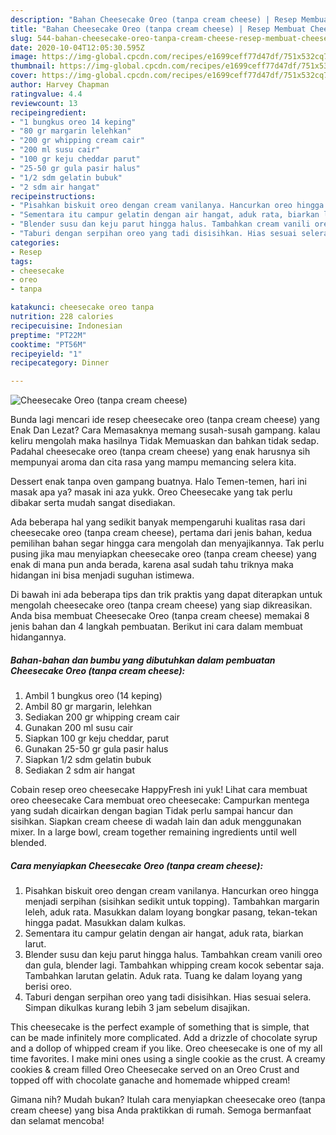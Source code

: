 ```yaml
---
description: "Bahan Cheesecake Oreo (tanpa cream cheese) | Resep Membuat Cheesecake Oreo (tanpa cream cheese) Yang Menggugah Selera"
title: "Bahan Cheesecake Oreo (tanpa cream cheese) | Resep Membuat Cheesecake Oreo (tanpa cream cheese) Yang Menggugah Selera"
slug: 544-bahan-cheesecake-oreo-tanpa-cream-cheese-resep-membuat-cheesecake-oreo-tanpa-cream-cheese-yang-menggugah-selera
date: 2020-10-04T12:05:30.595Z
image: https://img-global.cpcdn.com/recipes/e1699ceff77d47df/751x532cq70/cheesecake-oreo-tanpa-cream-cheese-foto-resep-utama.jpg
thumbnail: https://img-global.cpcdn.com/recipes/e1699ceff77d47df/751x532cq70/cheesecake-oreo-tanpa-cream-cheese-foto-resep-utama.jpg
cover: https://img-global.cpcdn.com/recipes/e1699ceff77d47df/751x532cq70/cheesecake-oreo-tanpa-cream-cheese-foto-resep-utama.jpg
author: Harvey Chapman
ratingvalue: 4.4
reviewcount: 13
recipeingredient:
- "1 bungkus oreo 14 keping"
- "80 gr margarin lelehkan"
- "200 gr whipping cream cair"
- "200 ml susu cair"
- "100 gr keju cheddar parut"
- "25-50 gr gula pasir halus"
- "1/2 sdm gelatin bubuk"
- "2 sdm air hangat"
recipeinstructions:
- "Pisahkan biskuit oreo dengan cream vanilanya. Hancurkan oreo hingga menjadi serpihan (sisihkan sedikit untuk topping). Tambahkan margarin leleh, aduk rata. Masukkan dalam loyang bongkar pasang, tekan-tekan hingga padat. Masukkan dalam kulkas."
- "Sementara itu campur gelatin dengan air hangat, aduk rata, biarkan larut."
- "Blender susu dan keju parut hingga halus. Tambahkan cream vanili oreo dan gula, blender lagi. Tambahkan whipping cream kocok sebentar saja. Tambahkan larutan gelatin. Aduk rata. Tuang ke dalam loyang yang berisi oreo."
- "Taburi dengan serpihan oreo yang tadi disisihkan. Hias sesuai selera. Simpan dikulkas kurang lebih 3 jam sebelum disajikan."
categories:
- Resep
tags:
- cheesecake
- oreo
- tanpa

katakunci: cheesecake oreo tanpa 
nutrition: 228 calories
recipecuisine: Indonesian
preptime: "PT22M"
cooktime: "PT56M"
recipeyield: "1"
recipecategory: Dinner

---
```



![Cheesecake Oreo (tanpa cream cheese)](https://img-global.cpcdn.com/recipes/e1699ceff77d47df/751x532cq70/cheesecake-oreo-tanpa-cream-cheese-foto-resep-utama.jpg)

Bunda lagi mencari ide resep cheesecake oreo (tanpa cream cheese) yang Enak Dan Lezat? Cara Memasaknya memang susah-susah gampang. kalau keliru mengolah maka hasilnya Tidak Memuaskan dan bahkan tidak sedap. Padahal cheesecake oreo (tanpa cream cheese) yang enak harusnya sih mempunyai aroma dan cita rasa yang mampu memancing selera kita.

Dessert enak tanpa oven gampang buatnya. Halo Temen-temen, hari ini masak apa ya? masak ini aza yukk. Oreo Cheesecake yang tak perlu dibakar serta mudah sangat disediakan.

Ada beberapa hal yang sedikit banyak mempengaruhi kualitas rasa dari cheesecake oreo (tanpa cream cheese), pertama dari jenis bahan, kedua pemilihan bahan segar hingga cara mengolah dan menyajikannya. Tak perlu pusing jika mau menyiapkan cheesecake oreo (tanpa cream cheese) yang enak di mana pun anda berada, karena asal sudah tahu triknya maka hidangan ini bisa menjadi suguhan istimewa.


Di bawah ini ada beberapa tips dan trik praktis yang dapat diterapkan untuk mengolah cheesecake oreo (tanpa cream cheese) yang siap dikreasikan. Anda bisa membuat Cheesecake Oreo (tanpa cream cheese) memakai 8 jenis bahan dan 4 langkah pembuatan. Berikut ini cara dalam membuat hidangannya.

<!--inarticleads1-->

##### Bahan-bahan dan bumbu yang dibutuhkan dalam pembuatan Cheesecake Oreo (tanpa cream cheese):

1. Ambil 1 bungkus oreo (14 keping)
1. Ambil 80 gr margarin, lelehkan
1. Sediakan 200 gr whipping cream cair
1. Gunakan 200 ml susu cair
1. Siapkan 100 gr keju cheddar, parut
1. Gunakan 25-50 gr gula pasir halus
1. Siapkan 1/2 sdm gelatin bubuk
1. Sediakan 2 sdm air hangat


Cobain resep oreo cheesecake HappyFresh ini yuk! Lihat cara membuat oreo cheesecake Cara membuat oreo cheesecake: Campurkan mentega yang sudah dicairkan dengan bagian Tidak perlu sampai hancur dan sisihkan. Siapkan cream cheese di wadah lain dan aduk menggunakan mixer. In a large bowl, cream together remaining ingredients until well blended. 

<!--inarticleads2-->

##### Cara menyiapkan Cheesecake Oreo (tanpa cream cheese):

1. Pisahkan biskuit oreo dengan cream vanilanya. Hancurkan oreo hingga menjadi serpihan (sisihkan sedikit untuk topping). Tambahkan margarin leleh, aduk rata. Masukkan dalam loyang bongkar pasang, tekan-tekan hingga padat. Masukkan dalam kulkas.
1. Sementara itu campur gelatin dengan air hangat, aduk rata, biarkan larut.
1. Blender susu dan keju parut hingga halus. Tambahkan cream vanili oreo dan gula, blender lagi. Tambahkan whipping cream kocok sebentar saja. Tambahkan larutan gelatin. Aduk rata. Tuang ke dalam loyang yang berisi oreo.
1. Taburi dengan serpihan oreo yang tadi disisihkan. Hias sesuai selera. Simpan dikulkas kurang lebih 3 jam sebelum disajikan.


This cheesecake is the perfect example of something that is simple, that can be made infinitely more complicated. Add a drizzle of chocolate syrup and a dollop of whipped cream if you like. Oreo cheesecake is one of my all time favorites. I make mini ones using a single cookie as the crust. A creamy cookies &amp; cream filled Oreo Cheesecake served on an Oreo Crust and topped off with chocolate ganache and homemade whipped cream! 

Gimana nih? Mudah bukan? Itulah cara menyiapkan cheesecake oreo (tanpa cream cheese) yang bisa Anda praktikkan di rumah. Semoga bermanfaat dan selamat mencoba!
